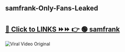 
 ## samfrank-Only-Fans-Leaked

# <h2><a href="https://clipsfans.com/samfrank&ref=git">🔗 Click to LINKS ⏩⏩ 👉 🟢 samfrank </a></h2>

<a href="https://clipsfans.com/samfrank&ref=git" rel="nofollow" data-target="animated-image.originalLink"><img src="https://i.ibb.co.com/xMMVF88/686577567.gif" alt="Viral Video Original" style="max-width: 100%; display: inline-block;" data-target="animated-image.originalImage"></a>
